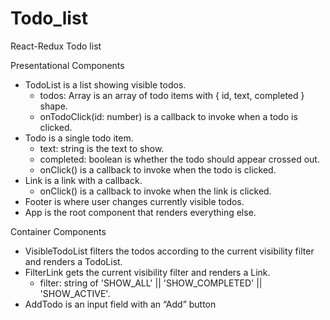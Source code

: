 # Todo_list
React-Redux Todo list

Presentational Components
- TodoList is a list showing visible todos.
  - todos: Array is an array of todo items with { id, text, completed } shape.
  - onTodoClick(id: number) is a callback to invoke when a todo is clicked.
- Todo is a single todo item.
  - text: string is the text to show.
  - completed: boolean is whether the todo should appear crossed out.
  - onClick() is a callback to invoke when the todo is clicked.
- Link is a link with a callback.
  - onClick() is a callback to invoke when the link is clicked.
- Footer is where user changes currently visible todos.
- App is the root component that renders everything else.

Container Components
 - VisibleTodoList filters the todos according to the current visibility filter and renders a TodoList.
 - FilterLink gets the current visibility filter and renders a Link.
   - filter: string of 'SHOW_ALL' || 'SHOW_COMPLETED' || 'SHOW_ACTIVE'.
 - AddTodo is an input field with an “Add” button

